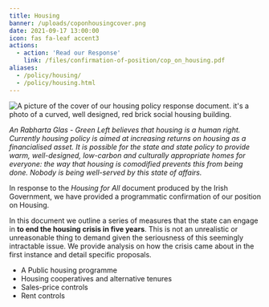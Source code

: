 ```yaml
---
title: Housing 
banner: /uploads/coponhousingcover.png
date: 2021-09-17 13:00:00
icon: fas fa-leaf accent3
actions:
  - action: 'Read our Response'
    link: /files/confirmation-of-position/cop_on_housing.pdf
aliases:
  - /policy/housing/
  - /policy/housing.html
---
```


<img src="/uploads/coponhousingcover.png" alt="A picture of the cover of our housing policy response document. it's a photo of a curved, well designed, red brick social housing building." title="Confirmation of Position on Housing document cover."/>

*An Rabharta Glas - Green Left believes that housing is a human right. Currently housing policy is aimed at increasing returns on housing as a financialised asset. It is possible for the state and state policy to provide warm, well-designed, low-carbon and culturally appropriate homes for everyone: the way that housing is comodified prevents this from being done. Nobody is being well-served by this state of affairs.*

In response to the *Housing for All* document produced by the Irish Government, we have provided a programmatic confirmation of our position on Housing.

In this document we outline a series of measures that the state can engage in **to end the housing crisis in five years**. This is not an unrealistic or unreasonable thing to demand given the seriousness of this seemingly intractable issue. We provide analysis on how the crisis came about in the first instance and detail specific proposals.

- A Public housing programme 
- Housing cooperatives and alternative tenures 
- Sales-price controls 
- Rent controls
